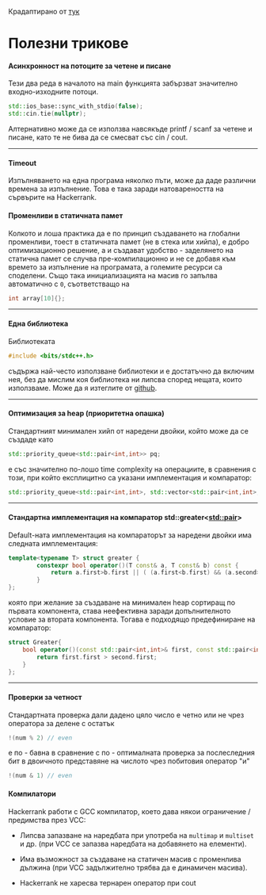 Крадаптирано от [тук](https://github.com/Stoyan-Zlatev/Data-Sructures-and-Algorithms/blob/main/Tips.md)

# Полезни трикове

#### Асинхронност на потоците за четене и писане

Тези два реда в началото на main функцията забързват значително входно-изходните потоци.
```c++
std::ios_base::sync_with_stdio(false);
std::cin.tie(nullptr);
```
Алтернативно може да се използва навсякъде printf / scanf за четене и писане, като те не бива да се смесват със cin / cout.

---

#### Timeout
Изпълняването на една програма няколко пъти, може да даде различни времена за изпълнение. Това е така заради натовареността на сървърите на Hackerrank.

#### Променливи в статичната памет
Колкото и лоша практика да е по принцип създаването на глобални променливи, тоест в статичната памет (не в стека или хийпа), е добро оптимизационно решение, а и създават удобство - заделянето на статична памет се случва пре-компилационно и не се добавя към времето за изпълнение на програмата, а големите ресурси са споделени.
Също така инициализацията на масив го запълва автоматично с `0`, съответстващо на
```c++
int array[10]{};
```

---

#### Една библиотека
Библиотеката 
```c++
#include <bits/stdc++.h>
```
съдържа най-често използване библиотеки и е достатъчно да включим нея, без да мислим коя библиотека ни липсва според нещата, които използваме. Може да я изтеглите от [github](<https://github.com/tekfyl/bits-stdc-.h-for-mac/blob/master/stdc%2B%2B.h>).

---

#### Оптимизация за heap (приоритетна опашка)
Стандартният минимален хийп от наредени двойки, който може да се създаде като
```c++
std::priority_queue<std::pair<int,int>> pq;
```
е със значително по-лошо time complexity на операциите, в сравнения с този, при който експлицитно са указани имплементация и компаратор:
```c++
std::priority_queue<std::pair<int,int>, std::vector<std::pair<int,int>, std::greater<std::pair<int,int>>> pq;
```

---

#### Стандартна имплементация на компаратор std::greater<<std::pair>>
Default-ната имплементация на компараторът за наредени двойки има следната имплементация:
```c++
template<typename T> struct greater {
        constexpr bool operator()(T const& a, T const& b) const {
            return a.first>b.first || ( (a.first<b.first) && (a.second>b.second));
        }
};
```
която при желание за създаване на минимален heap сортиращ по първата компонента, става неефективна заради допълнителното условие за втората компонента. Тогава е подходящо предефиниране на компаратор:
```c++
struct Greater{
    bool operator()(const std::pair<int,int>& first, const std::pair<int,int>& second ) const {
        return first.first > second.first;
    }
};
```

---

#### Проверки за четност
Стандартната проверка дали дадено цяло число е четно или не чрез оператора за делене с остатък
```c++
!(num % 2) // even
```
е по - бавна в сравнение с по - оптималната проверка за послеследния бит в двоичното представяне на числото чрез побитовия оператор "и"
```c++
!(num & 1) // even
```

#### Компилатори
Hackerrank работи с GCC компилатор, което дава някои ограничение / предимства през VCC:
- Липсва запазване на наредбата при употреба на `multimap` и `multiset` и др. (при VCC се запазва наредбата на добавянето на елементи).
- Има възможност за създаване на статичен масив с променлива дължина (при VCC задължително трябва да е динамичен масива).

- Hackerrank не харесва тернарен оператор при cout
